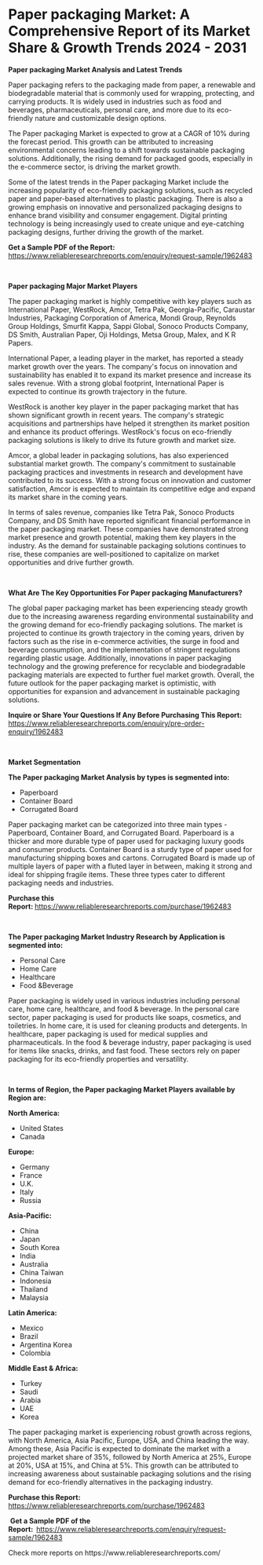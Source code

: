<p><h1>Paper packaging Market: A Comprehensive Report of its Market Share & Growth Trends 2024 - 2031</h1></p><p><strong>Paper packaging Market Analysis and Latest Trends</strong></p>
<p><p>Paper packaging refers to the packaging made from paper, a renewable and biodegradable material that is commonly used for wrapping, protecting, and carrying products. It is widely used in industries such as food and beverages, pharmaceuticals, personal care, and more due to its eco-friendly nature and customizable design options.</p><p>The Paper packaging Market is expected to grow at a CAGR of 10% during the forecast period. This growth can be attributed to increasing environmental concerns leading to a shift towards sustainable packaging solutions. Additionally, the rising demand for packaged goods, especially in the e-commerce sector, is driving the market growth.</p><p>Some of the latest trends in the Paper packaging Market include the increasing popularity of eco-friendly packaging solutions, such as recycled paper and paper-based alternatives to plastic packaging. There is also a growing emphasis on innovative and personalized packaging designs to enhance brand visibility and consumer engagement. Digital printing technology is being increasingly used to create unique and eye-catching packaging designs, further driving the growth of the market.</p></p>
<p><strong>Get a Sample PDF of the Report:&nbsp;</strong> <a href="https://www.reliableresearchreports.com/enquiry/request-sample/1962483">https://www.reliableresearchreports.com/enquiry/request-sample/1962483</a></p>
<p>&nbsp;</p>
<p><strong>Paper packaging Major Market Players</strong></p>
<p><p>The paper packaging market is highly competitive with key players such as International Paper, WestRock, Amcor, Tetra Pak, Georgia-Pacific, Caraustar Industries, Packaging Corporation of America, Mondi Group, Reynolds Group Holdings, Smurfit Kappa, Sappi Global, Sonoco Products Company, DS Smith, Australian Paper, Oji Holdings, Metsa Group, Malex, and K R Papers.</p><p>International Paper, a leading player in the market, has reported a steady market growth over the years. The company's focus on innovation and sustainability has enabled it to expand its market presence and increase its sales revenue. With a strong global footprint, International Paper is expected to continue its growth trajectory in the future.</p><p>WestRock is another key player in the paper packaging market that has shown significant growth in recent years. The company's strategic acquisitions and partnerships have helped it strengthen its market position and enhance its product offerings. WestRock's focus on eco-friendly packaging solutions is likely to drive its future growth and market size.</p><p>Amcor, a global leader in packaging solutions, has also experienced substantial market growth. The company's commitment to sustainable packaging practices and investments in research and development have contributed to its success. With a strong focus on innovation and customer satisfaction, Amcor is expected to maintain its competitive edge and expand its market share in the coming years.</p><p>In terms of sales revenue, companies like Tetra Pak, Sonoco Products Company, and DS Smith have reported significant financial performance in the paper packaging market. These companies have demonstrated strong market presence and growth potential, making them key players in the industry. As the demand for sustainable packaging solutions continues to rise, these companies are well-positioned to capitalize on market opportunities and drive further growth.</p></p>
<p>&nbsp;</p>
<p><strong>What Are The Key Opportunities For Paper packaging Manufacturers?</strong></p>
<p><p>The global paper packaging market has been experiencing steady growth due to the increasing awareness regarding environmental sustainability and the growing demand for eco-friendly packaging solutions. The market is projected to continue its growth trajectory in the coming years, driven by factors such as the rise in e-commerce activities, the surge in food and beverage consumption, and the implementation of stringent regulations regarding plastic usage. Additionally, innovations in paper packaging technology and the growing preference for recyclable and biodegradable packaging materials are expected to further fuel market growth. Overall, the future outlook for the paper packaging market is optimistic, with opportunities for expansion and advancement in sustainable packaging solutions.</p></p>
<p><strong>Inquire or Share Your Questions If Any Before Purchasing This Report:</strong> <a href="https://www.reliableresearchreports.com/enquiry/pre-order-enquiry/1962483">https://www.reliableresearchreports.com/enquiry/pre-order-enquiry/1962483</a></p>
<p>&nbsp;</p>
<p><strong>Market Segmentation</strong></p>
<p><strong>The Paper packaging Market Analysis by types is segmented into:</strong></p>
<p><ul><li>Paperboard</li><li>Container Board</li><li>Corrugated Board</li></ul></p>
<p><p>Paper packaging market can be categorized into three main types - Paperboard, Container Board, and Corrugated Board. Paperboard is a thicker and more durable type of paper used for packaging luxury goods and consumer products. Container Board is a sturdy type of paper used for manufacturing shipping boxes and cartons. Corrugated Board is made up of multiple layers of paper with a fluted layer in between, making it strong and ideal for shipping fragile items. These three types cater to different packaging needs and industries.</p></p>
<p><strong>Purchase this Report:&nbsp;</strong><a href="https://www.reliableresearchreports.com/purchase/1962483">https://www.reliableresearchreports.com/purchase/1962483</a></p>
<p>&nbsp;</p>
<p><strong>The Paper packaging Market Industry Research by Application is segmented into:</strong></p>
<p><ul><li>Personal Care</li><li>Home Care</li><li>Healthcare</li><li>Food &Beverage</li></ul></p>
<p><p>Paper packaging is widely used in various industries including personal care, home care, healthcare, and food & beverage. In the personal care sector, paper packaging is used for products like soaps, cosmetics, and toiletries. In home care, it is used for cleaning products and detergents. In healthcare, paper packaging is used for medical supplies and pharmaceuticals. In the food & beverage industry, paper packaging is used for items like snacks, drinks, and fast food. These sectors rely on paper packaging for its eco-friendly properties and versatility.</p></p>
<p>&nbsp;</p>
<p><strong>In terms of Region, the Paper packaging Market Players available by Region are:</strong></p>
<p>
    <p> <strong> North America: </strong>
        <ul>
            <li>United States</li>
            <li>Canada</li>
        </ul>
        </p> 
    <p> <strong> Europe: </strong>
        <ul>
            <li>Germany</li>
            <li>France</li>
            <li>U.K.</li>
            <li>Italy</li>
            <li>Russia</li>
        </ul>
        </p> 
    <p> <strong> Asia-Pacific: </strong>
        <ul>
            <li>China</li>
            <li>Japan</li>
            <li>South Korea</li>
            <li>India</li>
            <li>Australia</li>
            <li>China Taiwan</li>
            <li>Indonesia</li>
            <li>Thailand</li>
            <li>Malaysia</li>
        </ul>
        </p> 
    <p> <strong> Latin America: </strong>
        <ul>
            <li>Mexico</li>
            <li>Brazil</li>
            <li>Argentina Korea</li>
            <li>Colombia</li>
        </ul>
        </p> 
    <p> <strong> Middle East & Africa: </strong>
        <ul>
            <li>Turkey</li>
            <li>Saudi</li>
            <li>Arabia</li>
            <li>UAE</li>
            <li>Korea</li>
        </ul>
    </p>
    </p>
<p><p>The paper packaging market is experiencing robust growth across regions, with North America, Asia Pacific, Europe, USA, and China leading the way. Among these, Asia Pacific is expected to dominate the market with a projected market share of 35%, followed by North America at 25%, Europe at 20%, USA at 15%, and China at 5%. This growth can be attributed to increasing awareness about sustainable packaging solutions and the rising demand for eco-friendly alternatives in the packaging industry.</p></p>
<p><strong>Purchase this Report: </strong><a href="https://www.reliableresearchreports.com/purchase/1962483">https://www.reliableresearchreports.com/purchase/1962483</a></p>
<p>&nbsp;<strong>Get a Sample PDF of the Report:&nbsp;&nbsp;</strong><a href="https://www.reliableresearchreports.com/enquiry/request-sample/1962483">https://www.reliableresearchreports.com/enquiry/request-sample/1962483</a></p>
<p><strong></strong></p>
<p>Check more reports on https://www.reliableresearchreports.com/</p>
